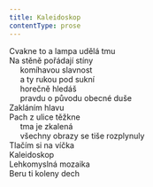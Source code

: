 ```yaml
---
title: Kaleidoskop
contentType: prose
---
```


Cvakne to a lampa udělá tmu  
Na stěně pořádají stíny  
     komíhavou slavnost  
     a ty rukou pod sukní  
     horečně hledáš  
     pravdu o původu obecné duše  
Zakláním hlavu  
Pach z ulice těžkne  
     tma je zkalená  
     všechny obrazy se tiše rozplynuly  
Tlačím si na víčka  
Kaleidoskop  
Lehkomyslná mozaika  
Beru ti koleny dech
